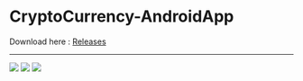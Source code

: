 # CryptoCurrency-AndroidApp

Download here : <a href="https://github.com/jonny22094/CryptoCurrency-AndroidApp/releases">Releases</a>

--------------

<div display="flex">
<img src="https://i.imgur.com/IzxoOml.png" flex="1" height="auto" />
<img src="https://i.imgur.com/5H600Ar.png" flex="1" height="auto" />
<img src="https://i.imgur.com/i9IwJJ9.png" flex="1" height="auto" />
</div>
